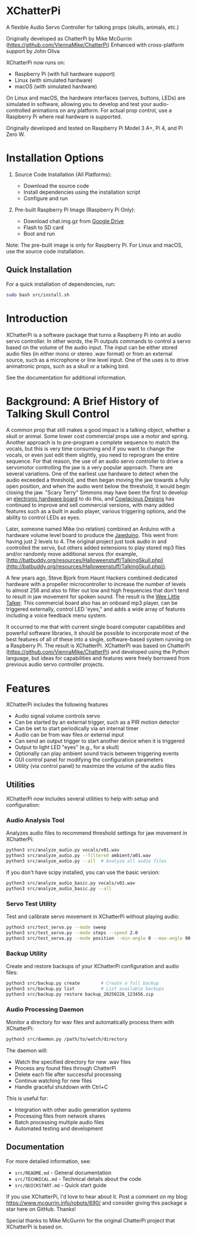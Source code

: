 # XChatterPi
A flexible Audio Servo Controller for talking props (skulls, animals, etc.)

Originally developed as ChatterPi by Mike McGurrin (https://github.com/ViennaMike/ChatterPi)
Enhanced with cross-platform support by John Oliva

XChatterPi now runs on:
- Raspberry Pi (with full hardware support)
- Linux (with simulated hardware)
- macOS (with simulated hardware)

On Linux and macOS, the hardware interfaces (servos, buttons, LEDs) are simulated in software, allowing you to develop and test your audio-controlled animations on any platform. For actual prop control, use a Raspberry Pi where real hardware is supported.

Originally developed and tested on Raspberry Pi Model 3 A+, Pi 4, and Pi Zero W.

# Installation Options

1. Source Code Installation (All Platforms):
   - Download the source code
   - Install dependencies using the installation script
   - Configure and run

2. Pre-built Raspberry Pi Image (Raspberry Pi Only):
   - Download chat.img.gz from [Google Drive](https://drive.google.com/drive/folders/1njfqegJImeXq-ZoW_yuY0TCJ0bTiwWCA?usp=sharing)
   - Flash to SD card
   - Boot and run

Note: The pre-built image is only for Raspberry Pi. For Linux and macOS, use the source code installation.

## Quick Installation

For a quick installation of dependencies, run:
```bash
sudo bash src/install.sh
```

# Introduction

XChatterPi is a software package that turns a Raspberry Pi into an audio servo controller. In other words, the Pi outputs commands to control a servo based on the volume of the audio input. The input can be either stored audio files (in either mono or stereo .wav format) or from an external source, such as a microphone or line level input. One of the uses is to drive animatronic props, such as a skull or a talking bird.

See the documentation for additional information.

# Background: A Brief History of Talking Skull Control

A common prop that still makes a good impact is a talking object, whether a skull or animal. Some lower cost commercial props use a motor and spring. Another approach is to pre-program a complete sequence to match the vocals, but this is very time consuming and if you want to change the vocals, or even just edit them slightly, you need to reprogram the entire sequence. For that reason, the use of an audio servo controller to drive a servomotor controlling the jaw is a very popular approach. There are several variations. One of the earliest use hardware to detect when the audio exceeded a threshold, and then began moving the jaw towards a fully open position, and when the audio went below the threshold, it would begin closing the jaw. &quot;Scary Terry&quot; Simmons may have been the first to develop an [electronic hardware board](http://www.scary-terry.com/audioservo/audioservo.htm) to do this, and [Cowlacious Designs](https://www.cowlacious.com/categories/Scary-Terry-Audio-Servo-Driver/) has continued to improve and sell commercial versions, with many added features such as a built in audio player, various triggering options, and the ability to control LEDs as eyes.

Later, someone named Mike (no relation) combined an Arduino with a hardware volume level board to produce the [Jawduino](http://buttonbanger.com/?page_id=137). This went from having just 2 levels to 4. The original project just took audio in and controlled the servo, but others added extensions to play stored mp3 files and/or randomly move additional servos (for example, [http://batbuddy.org/resources/Halloweenstuff/TalkingSkull.php](http://batbuddy.org/resources/Halloweenstuff/TalkingSkull.php)).

A few years ago, Steve Bjork from Haunt Hackers combined dedicated hardware with a propeller microcontroller to increase the number of levels to almost 256 and also to filter out low and high frequencies that don&#39;t tend to result in jaw movement for spoken sound. The result is the [Wee Little Talker](http://www.haunthackers.com/weelittletalker/index.shtml). This commercial board also has an onboard mp3 player, can be triggered externally, control LED &#39;eyes,&quot; and adds a wide array of features including a voice feedback menu system.

It occurred to me that with current single board computer capabilities and powerful software libraries, it should be possible to incorporate most of the best features of all of these into a single, software-based system running on a Raspberry Pi. The result is XChatterPi. XChatterPi was based on ChatterPi (https://github.com/ViennaMike/ChatterPi) and developed using the Python language, but ideas for capabilities and features were freely borrowed from previous audio servo controller projects.

# Features
XChatterPi includes the following features

- Audio signal volume controls servo
- Can be started by an external trigger, such as a PIR motion detector
- Can be set to start periodically via an internal timer
- Audio can be from wav files or external input
- Can send an output trigger to start another device when it is triggered
- Output to light LED "eyes" (e.g., for a skull)
- Optionally can play ambient sound tracis between triggering events
- GUI control panel for modifying the configuration parameters
- Utility (via control panel) to maximize the volume of the audio files

## Utilities

XChatterPi now includes several utilities to help with setup and configuration:

### Audio Analysis Tool
Analyzes audio files to recommend threshold settings for jaw movement in XChatterPi:
```bash
python3 src/analyze_audio.py vocals/v01.wav
python3 src/analyze_audio.py --filtered ambient/a01.wav
python3 src/analyze_audio.py --all  # Analyze all audio files
```

If you don't have scipy installed, you can use the basic version:
```bash
python3 src/analyze_audio_basic.py vocals/v01.wav
python3 src/analyze_audio_basic.py --all
```

### Servo Test Utility
Test and calibrate servo movement in XChatterPi without playing audio:
```bash
python3 src/test_servo.py --mode sweep
python3 src/test_servo.py --mode steps --speed 2.0
python3 src/test_servo.py --mode position --min-angle 0 --max-angle 90
```

### Backup Utility
Create and restore backups of your XChatterPi configuration and audio files:
```bash
python3 src/backup.py create        # Create a full backup
python3 src/backup.py list          # List available backups
python3 src/backup.py restore backup_20250226_123456.zip
```

### Audio Processing Daemon
Monitor a directory for wav files and automatically process them with XChatterPi:
```bash
python3 src/daemon.py /path/to/watch/directory
```

The daemon will:
- Watch the specified directory for new .wav files
- Process any found files through ChatterPi
- Delete each file after successful processing
- Continue watching for new files
- Handle graceful shutdown with Ctrl+C

This is useful for:
- Integration with other audio generation systems
- Processing files from network shares
- Batch processing multiple audio files
- Automated testing and development

## Documentation

For more detailed information, see:
- `src/README.md` - General documentation
- `src/TECHNICAL.md` - Technical details about the code
- `src/QUICKSTART.md` - Quick start guide

If you use XChatterPi, I'd love to hear about it. Post a comment on my blog: https://www.mcgurrin.info/robots/690/ and consider giving this package a star here on GitHub. Thanks!

Special thanks to Mike McGurrin for the original ChatterPi project that XChatterPi is based on.
